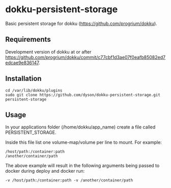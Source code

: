 dokku-persistent-storage
========================

Basic persistent storage for dokku (https://github.com/progrium/dokku).

Requirements
------------

Development version of dokku at or after https://github.com/progrium/dokku/commit/c77cbf1d3ae07f0eafb85082ed7edcae9e836147.

Installation
------------

````
cd /var/lib/dokku/plugins
sudo git clone https://github.com/dyson/dokku-persistent-storage.git persistent-storage
````

Usage
-----

In your applications folder (/home/dokku/app_name) create a file called PERSISTENT_STORAGE.

Inside this file list one volume-map/volume per line to mount. For example:

````
/host/path:/container:path
/another/container/path
````

The above example will result in the following arguments being passed to docker during deploy and docker run:

````
-v /host/path:/container:path -v /another/container/path
````
